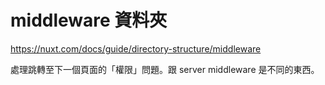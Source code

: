 
# middleware 資料夾

https://nuxt.com/docs/guide/directory-structure/middleware

處理跳轉至下一個頁面的「權限」問題。跟 server middleware 是不同的東西。